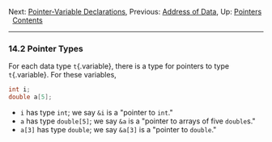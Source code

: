 Next: [Pointer-Variable Declarations](Pointer-Declarations.md),
Previous: [Address of Data](Address-of-Data.md), Up:
[Pointers](Pointers.md)  
[Contents](index.md#SEC_Contents "Table of contents")  

------------------------------------------------------------------------


### 14.2 Pointer Types 

For each data type `t`{.variable}, there is a type for pointers to type
`t`{.variable}. For these variables,

``` C
int i;
double a[5];
```

-   `i` has type `int`; we say `&i` is a "pointer to `int`."
-   `a` has type `double[5]`; we say `&a` is a "pointer to arrays of
    five `double`s."
-   `a[3]` has type `double`; we say `&a[3]` is a "pointer to `double`."
